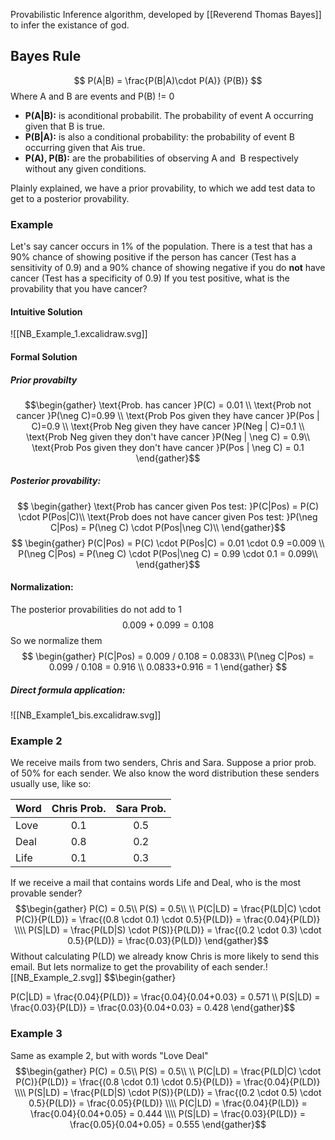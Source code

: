 Provabilistic Inference algorithm, developed by [[Reverend Thomas Bayes]] to infer the existance of god. 

## Bayes Rule
$$
P(A|B) = \frac{P(B|A)\cdot P(A)}  {P(B)}
$$
Where A and B are events and P(B) != 0
- **P(A|B):** is aconditional probabilit. The probability of event A occurring given that B is true. 
- **P(B|A):** is also a conditional probability: the probability of event B occurring given that Ais true.
- **P(A), P(B):** are the probabilities of observing A and  B respectively without any given conditions.

Plainly explained, we have a prior provability, to which we add test data to get to a posterior provability.

### Example
Let's say cancer occurs in 1% of the population.
There is a test that has a 90% chance of showing positive if the person has cancer (Test has a sensitivity of 0.9) and a 90% chance of showing negative if you do **not** have cancer (Test has a specificity of 0.9)
If you test positive, what is the provability that you have cancer?

#### Intuitive Solution

![[NB_Example_1.excalidraw.svg]]

#### Formal Solution

##### Prior provabilty
$$\begin{gather} 
\text{Prob. has cancer }P(C) = 0.01 \\
\text{Prob not cancer }P(\neg C)=0.99 \\
\text{Prob Pos given they have cancer }P(Pos | C)=0.9 \\
\text{Prob Neg given they have cancer }P(Neg | C)=0.1 \\
\text{Prob Neg given they don't have cancer }P(Neg | \neg C) = 0.9\\
\text{Prob Pos given they don't have cancer }P(Pos | \neg C) = 0.1
\end{gather}$$
##### Posterior provability:
$$
\begin{gather}
\text{Prob has cancer given Pos test: }P(C|Pos) = P(C) \cdot P(Pos|C)\\
\text{Prob does not have cancer given Pos test: }P(\neg C|Pos) = P(\neg C) \cdot P(Pos|\neg C)\\
\end{gather}$$
$$
\begin{gather}
P(C|Pos) = P(C) \cdot P(Pos|C) = 0.01 \cdot 0.9 =0.009 \\
P(\neg C|Pos) = P(\neg C) \cdot P(Pos|\neg C) = 0.99 \cdot 0.1 = 0.099\\
\end{gather}$$
#### Normalization:
The posterior provabilities do not add to 1 $$0.009 + 0.099 = 0.108$$
So we normalize them 
$$
\begin{gather}
P(C|Pos) = 0.009 / 0.108 = 0.0833\\
P(\neg C|Pos) = 0.099 / 0.108 = 0.916 \\
0.0833+0.916 = 1
\end{gather}
$$
##### Direct formula application:
![[NB_Example1_bis.excalidraw.svg]]

### Example 2

We receive mails from two senders, Chris and Sara.  Suppose a prior prob. of 50% for each sender.  We also know the word distribution these senders usually use, like so:

| Word | Chris Prob. | Sara Prob. |
|---|:---:|:---:|
| Love | 0.1 | 0.5 |
| Deal | 0.8 | 0.2 |
| Life | 0.1 | 0.3 |

If we receive a mail that contains words Life and Deal, who is the most provable sender?
$$\begin{gather}
P(C) = 0.5\\
P(S) = 0.5\\
\\
P(C|LD) = \frac{P(LD|C) \cdot P(C)}{P(LD)} = \frac{(0.8 \cdot 0.1) \cdot 0.5}{P(LD)} = \frac{0.04}{P(LD)} 
\\\\
P(S|LD) = \frac{P(LD|S) \cdot P(S)}{P(LD)} = \frac{(0.2 \cdot 0.3) \cdot 0.5}{P(LD)} = \frac{0.03}{P(LD)} 
\end{gather}$$
Without calculating P(LD) we already know Chris is more likely to send this email. But lets normalize to get the provability of each sender.![[NB_Example_2.svg]]
$$\begin{gather}

P(C|LD) = \frac{0.04}{P(LD)} = \frac{0.04}{0.04+0.03} = 0.571
\\\\
P(S|LD) = \frac{0.03}{P(LD)} = \frac{0.03}{0.04+0.03} = 0.428
\end{gather}$$
### Example 3

Same as example 2, but with words "Love Deal"
$$\begin{gather}
P(C) = 0.5\\
P(S) = 0.5\\
\\
P(C|LD) = \frac{P(LD|C) \cdot P(C)}{P(LD)} = \frac{(0.8 \cdot 0.1) \cdot 0.5}{P(LD)} = \frac{0.04}{P(LD)} 
\\\\
P(S|LD) = \frac{P(LD|S) \cdot P(S)}{P(LD)} = \frac{(0.2 \cdot 0.5) \cdot 0.5}{P(LD)} = \frac{0.05}{P(LD)} 
\\\\
P(C|LD) = \frac{0.04}{P(LD)} = \frac{0.04}{0.04+0.05} = 0.444
\\\\
P(S|LD) = \frac{0.03}{P(LD)} = \frac{0.05}{0.04+0.05} = 0.555
\end{gather}$$